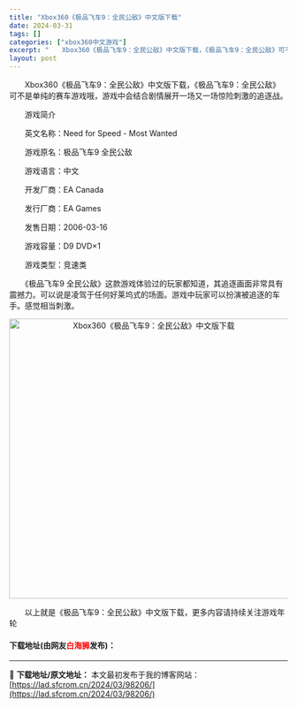 ```yaml
---
title: "Xbox360《极品飞车9：全民公敌》中文版下载"
date: 2024-03-31
tags: []
categories: ["xbox360中文游戏"]
excerpt: "　　Xbox360《极品飞车9：全民公敌》中文版下载，《极品飞车9：全民公敌》可不是单纯的赛车游戏哦，游戏中会结合剧情展开一场又一场惊险刺激的追逐战。 　　游戏简介 　　英文名称：Need for Speed - Most Wanted 　　游戏原名：极品飞车9 全民公敌 　　游戏语言：中文 　　开&hellip;"
layout: post
---
```


 <p>　　Xbox360《极品飞车9：全民公敌》中文版下载，《极品飞车9：全民公敌》可不是单纯的赛车游戏哦，游戏中会结合剧情展开一场又一场惊险刺激的追逐战。</p> <p>　　游戏简介</p> <p>　　英文名称：Need for Speed - Most Wanted</p> <p>　　游戏原名：极品飞车9 全民公敌</p> <p>　　游戏语言：中文</p> <p>　　开发厂商：EA Canada</p> <p>　　发行厂商：EA Games</p> <p>　　发售日期：2006-03-16</p> <p>　　游戏容量：D9 DVD&times;1</p> <p>　　游戏类型：竞速类</p> <p>　　《极品飞车9 全民公敌》这款游戏体验过的玩家都知道，其追逐画面非常具有震撼力。可以说是凌驾于任何好莱坞式的场面。游戏中玩家可以扮演被追逐的车手。感觉相当刺激。</p> <p align="center"><img align="" border="0" src="https://lad.sfcrom.cn/wp-content/uploads/2024/03/20240330_66083ded5f9e5.jpg" width="507" alt="Xbox360《极品飞车9：全民公敌》中文版下载" /></p> <p>　　以上就是《极品飞车9：全民公敌》中文版下载，更多内容请持续关注游戏年轮</p> <p><h4>下载地址(由网友<font color="red">白海狮</font>发布)：</h4></p> 

---
📖 **下载地址/原文地址：** 本文最初发布于我的博客网站：[https://lad.sfcrom.cn/2024/03/98206/](https://lad.sfcrom.cn/2024/03/98206/)
